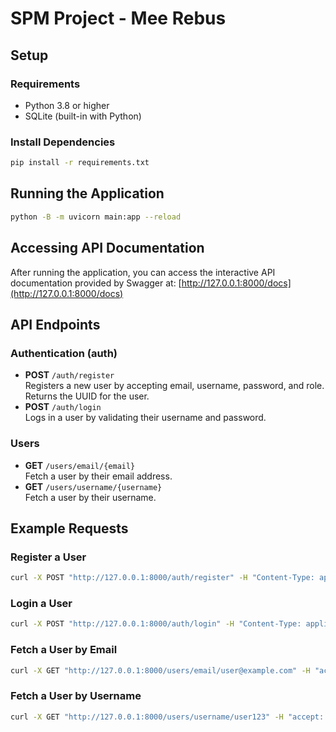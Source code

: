 # SPM Project - Mee Rebus

## Setup
### Requirements
* Python 3.8 or higher
* SQLite (built-in with Python)

### Install Dependencies
```bash
pip install -r requirements.txt
```

## Running the Application
```bash 
python -B -m uvicorn main:app --reload
```

## Accessing API Documentation
After running the application, you can access the interactive API documentation provided by Swagger at: [http://127.0.0.1:8000/docs](http://127.0.0.1:8000/docs)

## API Endpoints
### Authentication (auth)
* **POST** `/auth/register`  
  Registers a new user by accepting email, username, password, and role. Returns the UUID for the user.
* **POST** `/auth/login`  
    Logs in a user by validating their username and password.

### Users
* **GET** `/users/email/{email}`  
Fetch a user by their email address.
* **GET**  `/users/username/{username}`  
Fetch a user by their username.

## Example Requests
### Register a User
```bash
curl -X POST "http://127.0.0.1:8000/auth/register" -H "Content-Type: application/x-www-form-urlencoded" -d "email=user@example.com&username=user123&password=pass123&role=user"
```
### Login a User
```bash
curl -X POST "http://127.0.0.1:8000/auth/login" -H "Content-Type: application/x-www-form-urlencoded" -d "username=user123&password=pass123"
```
### Fetch a User by Email
```bash
curl -X GET "http://127.0.0.1:8000/users/email/user@example.com" -H "accept: application/json"
```
### Fetch a User by Username
```bash
curl -X GET "http://127.0.0.1:8000/users/username/user123" -H "accept: application/json"
```